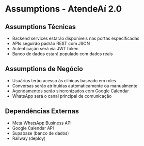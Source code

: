 # Assumptions - AtendeAí 2.0

## Assumptions Técnicas
- Backend services estarão disponíveis nas portas especificadas
- APIs seguirão padrão REST com JSON
- Autenticação será via JWT token
- Banco de dados estará populado com dados reais

## Assumptions de Negócio
- Usuários terão acesso às clínicas baseado em roles
- Conversas serão atribuídas automaticamente ou manualmente
- Agendamentos serão sincronizados com Google Calendar
- WhatsApp será o canal principal de comunicação

## Dependências Externas
- Meta WhatsApp Business API
- Google Calendar API
- Supabase (banco de dados)
- Railway (deploy)
